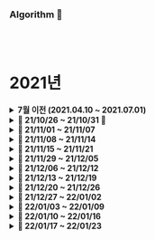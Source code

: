 ### Algorithm 📘


<br />
<br />

# 2021년
<details markdown="1">
<summary><strong> 7월 이전 (2021.04.10 ~ 2021.07.01)</strong></summary>
<br>

4월부터 7월까지 [GitBook](https://app.gitbook.com/@juhwan-dev/s/til/til)에 알고리즘 공부한 내용을 업로드하였습니다.

</details>




<details markdown="1">
<summary><strong> 🌾 21/10/26 ~ 21/10/31 🌾</strong></summary>
<br>
<br>


|                 문제              |                             풀이                             |
| :-------------------------------: | :----------------------------------------------------------- |
|프로그래머스 [거리두기 확인하기](https://bit.ly/3nN7Huz) <br> 프로그래머스 [뉴스 클러스터링](https://bit.ly/3pJU3eh) <br> BOJ 2606 [바이러스](https://www.acmicpc.net/problem/2606) <br> BOJ 2667 [단지번호붙이기](https://www.acmicpc.net/problem/2667) <br> 프로그래머스 [수식 최대화](https://bit.ly/3o0iyRZ) <br> 프로그래머스 [튜플](https://bit.ly/3CyCEJ4) <br> Codeforces #710 (Div.3) [A](https://codeforces.com/contest/1506/problem/A) <br> Codeforces #710 (Div.3) [C](https://codeforces.com/contest/1506/problem/C) <br> BOJ 11279 [최대 힙](https://www.acmicpc.net/problem/11279) |([풀이](https://bit.ly/3bcuWIp)) <br> ([풀이](https://bit.ly/3pB9WU8)) <br> ([풀이](./BaekJoon/src/_24_DFS와_BFS/바이러스_2606번.java)) <br> ([풀이](./BaekJoon/src/_24_DFS와_BFS/단지번호붙이기_2667번.java)) <br> ([풀이](https://bit.ly/2ZBmK1G)) <br> ([풀이1](https://bit.ly/3CwCHVw))([풀이2](https://bit.ly/3EpFLTS)) <br> ([풀이](https://github.com/cofocofo/cofocofo/blob/main/weekly_codeforces/M10/D30%20-%20Codeforces%20Round%20%23710%20(Div.%203)/A%20-%20Strange%20Table/A_%EA%B9%80%EC%A3%BC%ED%99%98.java)) <br> ([풀이](https://github.com/cofocofo/cofocofo/blob/main/weekly_codeforces/M10/D30%20-%20Codeforces%20Round%20%23710%20(Div.%203)/C%20-%20Double-ended%20Strings/C_%EA%B9%80%EC%A3%BC%ED%99%98.java)) <br> ([풀이](./BaekJoon/src/_22_PriorityQueue/최대_힙_11279번.java))<br> |

<br>

</details>


<details markdown="1">
<summary><strong> 🍂 21/11/01 ~ 21/11/07 </strong></summary>
<br>
<br>

|                 문제              |                             풀이                             |
| :-------------------------------: | :----------------------------------------------------------- |
| Codeforces #702 (Div.3) [A](https://codeforces.com/contest/1490/problem/A) <br> Codeforces #702 (Div.3) [B](https://codeforces.com/contest/1490/problem/B) <br> Codeforces #702 (Div.3) [C](https://codeforces.com/contest/1490/problem/C) <br> BOJ 1463 [1로 만들기](https://www.acmicpc.net/problem/1463) | ([풀이](https://github.com/cofocofo/cofocofo/blob/main/weekly_codeforces/M11/D06%20-%20Codeforces%20Round%20%23702%20(Div.%203)/A%20-%20Dense%20Array/A_%EA%B9%80%EC%A3%BC%ED%99%98.java)) <br> ([풀이](https://github.com/cofocofo/cofocofo/blob/main/weekly_codeforces/M11/D06%20-%20Codeforces%20Round%20%23702%20(Div.%203)/B%20-%20Balanced%20Remainders/B_%EA%B9%80%EC%A3%BC%ED%99%98.java)) <br> ([풀이](https://github.com/cofocofo/cofocofo/blob/main/weekly_codeforces/M11/D06%20-%20Codeforces%20Round%20%23702%20(Div.%203)/C%20-%20Sum%20of%20Cubes/C_%EA%B9%80%EC%A3%BC%ED%99%98.java)) <br> ([풀이](https://github.com/juhwankim-dev/Algorithm/blob/main/BaekJoon/src/_1463_1%EB%A1%9C_%EB%A7%8C%EB%93%A4%EA%B8%B0.java))|

<br>

</details>


<details markdown="1">
<summary><strong> 🍂 21/11/08 ~ 21/11/14 </strong></summary>
<br>
<br>

|                 문제              |                             풀이                             |
| :-------------------------------: | :----------------------------------------------------------- |
| Codeforces #697 (Div.3) [A](https://codeforces.com/contest/1475/problem/A) <br> Codeforces #697 (Div.3) [B](https://codeforces.com/contest/1475/problem/B) <br> Codeforces #697 (Div.3) [C](https://codeforces.com/contest/1475/problem/E) <br> 프로그래머스 [가장 큰 수](https://programmers.co.kr/learn/courses/30/lessons/42746) <br>  | ([풀이]()) <br> ([풀이]()) <br> ([풀이]()) <br> ([풀이](https://github.com/juhwankim-dev/ssafyAlgorithmStudy/blob/master/src/ssafyAlgorithmStudy/programmers/level2/Week12_%EA%B0%80%EC%9E%A5_%ED%81%B0_%EC%88%98.java))

<br>

</details>




<details markdown="1">
<summary><strong> 🍂 21/11/15 ~ 21/11/21 </strong></summary>
<br>
<br>

|                 문제              |                             풀이                             |
| :-------------------------------: | :----------------------------------------------------------- |
| 프로그래머스 [소수 찾기](https://programmers.co.kr/learn/courses/30/lessons/42839) <br> 프로그래머스 [게임 맵 최단거리](https://programmers.co.kr/learn/courses/30/lessons/1844) <br> 프로그래머스 [조이스틱](https://programmers.co.kr/learn/courses/30/lessons/42860) | ([풀이](https://github.com/juhwankim-dev/ssafyAlgorithmStudy/blob/master/src/ssafyAlgorithmStudy/programmers/level2/Week13_%EC%86%8C%EC%88%98_%EC%B0%BE%EA%B8%B0.java)) <br> ([풀이](https://github.com/juhwankim-dev/ssafyAlgorithmStudy/blob/master/src/ssafyAlgorithmStudy/programmers/level2/Week13_%EA%B2%8C%EC%9E%84_%EB%A7%B5_%EC%B5%9C%EB%8B%A8%EA%B1%B0%EB%A6%AC.java)) <br> ([풀이](https://github.com/juhwankim-dev/ssafyAlgorithmStudy/blob/master/src/ssafyAlgorithmStudy/programmers/level2/Week13_%EC%A1%B0%EC%9D%B4%EC%8A%A4%ED%8B%B1.java))

<br>

</details>




<details markdown="1">
<summary><strong> 🍂 21/11/29 ~ 21/12/05 </strong></summary>
<br>
<br>

|                 문제              |                             풀이                             |
| :-------------------------------: | :----------------------------------------------------------- |
| 프로그래머스 [예상 대진표](https://programmers.co.kr/learn/courses/30/lessons/12985) <br> 프로그래머스 [순위 검색](https://programmers.co.kr/learn/courses/30/lessons/72412) <br> BOJ 1012 [유기농 배추](https://www.acmicpc.net/problem/1012) <br> 산타클로스는_바빠 (직접 만든 문제) <br> BOJ 2178 [미로 탐색](https://www.acmicpc.net/problem/2178) <br> SWEA 1865 [동철이의 일 분배](https://bit.ly/3xVLS0k) <br> BOJ 7576 [토마토](https://www.acmicpc.net/problem/7576) <br> BOJ 7569 [토마토 3차원](https://www.acmicpc.net/problem/7569) | ([풀이](https://github.com/juhwankim-dev/ssafyAlgorithmStudy/blob/master/src/ssafyAlgorithmStudy/programmers/level2/Week14_%EC%98%88%EC%83%81_%EB%8C%80%EC%A7%84%ED%91%9C.java)) <br> ([풀이](https://github.com/juhwankim-dev/ssafyAlgorithmStudy/blob/master/src/ssafyAlgorithmStudy/programmers/level2/Week14_%EC%88%9C%EC%9C%84_%EA%B2%80%EC%83%89.java)) <br> ([풀이](./BaekJoon/src/_1012_유기농_배추.java)) <br> ([풀이](./SelfMade/직접만든문제_산타클로스는_바빠.java)) <br> ([풀이](./BaekJoon/src/_2178_미로_탐색.java)) <br> ([풀이](./Samsung/src/algorithm/_1865_동철이의_일_분배.java)) <br> ([풀이](./BaekJoon/src/_7576_토마토.java)) <br> ([풀이](./BaekJoon/src/_7569_토마토_3차원.java))



<br>

</details>





<details markdown="1">
<summary><strong> 🎅 21/12/06 ~ 21/12/12 </strong></summary>
<br>
<br>

|                 문제              |                             풀이                             |
| :-------------------------------: | :----------------------------------------------------------- |
| 프로그래머스 [괄호 회전하기](https://programmers.co.kr/learn/courses/30/lessons/76502) <br> 프로그래머스 [위장](https://programmers.co.kr/learn/courses/30/lessons/42578) <br> 프로그래머스 [배달](https://programmers.co.kr/learn/courses/30/lessons/12978) <br> BOJ 1697 [숨바꼭질](https://www.acmicpc.net/problem/1697) <br> BOJ 2206 [벽 부수고 이동하기](https://www.acmicpc.net/problem/2206) <br> BOJ 7562 [나이트의 이동](https://www.acmicpc.net/problem/7562) <br> BOJ 1707 [이분 그래프](https://www.acmicpc.net/problem/1707) | ([풀이](https://github.com/juhwankim-dev/ssafyAlgorithmStudy/blob/master/src/ssafyAlgorithmStudy/programmers/level2/Week15_%EA%B4%84%ED%98%B8_%ED%9A%8C%EC%A0%84%ED%95%98%EA%B8%B0.java)) <br> ([풀이](https://github.com/juhwankim-dev/ssafyAlgorithmStudy/blob/master/src/ssafyAlgorithmStudy/programmers/level2/Week15_%EC%9C%84%EC%9E%A5.java)) <br> ([풀이](https://github.com/juhwankim-dev/ssafyAlgorithmStudy/blob/master/src/ssafyAlgorithmStudy/programmers/level2/Week15_%EB%B0%B0%EB%8B%AC.java)) <br> ([풀이](./BaekJoon/src/_1697_숨바꼭질.java)) <br> ([풀이](./BaekJoon/src/_2206_벽_부수고_이동하기.java)) <br> ([풀이](./BaekJoon/src/_7562_나이트의_이동.java)) <br> ([풀이](./BaekJoon/src/_1707_이분_그래프.java))



<br>

</details>




<details markdown="1">
<summary><strong> 🎅 21/12/13 ~ 21/12/19 </strong></summary>
<br>
<br>

|                 문제              |                             풀이                             |
| :-------------------------------: | :----------------------------------------------------------- |
| 프로그래머스 [괄호 회전하기](https://programmers.co.kr/learn/courses/30/lessons/76502)  | ([풀이](https://github.com/juhwankim-dev/ssafyAlgorithmStudy/blob/master/src/ssafyAlgorithmStudy/programmers/level2/Week15_%EA%B4%84%ED%98%B8_%ED%9A%8C%EC%A0%84%ED%95%98%EA%B8%B0.java))


<br>

</details>




<details markdown="1">
<summary><strong> 🎅 21/12/20 ~ 21/12/26 </strong></summary>
<br>
<br>

|                 문제              |                             풀이                             |
| :-------------------------------: | :----------------------------------------------------------- |
| 프로그래머스 [괄호 회전하기](https://programmers.co.kr/learn/courses/30/lessons/76502)  | ([풀이](https://github.com/juhwankim-dev/ssafyAlgorithmStudy/blob/master/src/ssafyAlgorithmStudy/programmers/level2/Week15_%EA%B4%84%ED%98%B8_%ED%9A%8C%EC%A0%84%ED%95%98%EA%B8%B0.java))


<br>

</details>




<details markdown="1">
<summary><strong> 🎅 21/12/27 ~ 22/01/02 </strong></summary>
<br>
<br>

|                 문제              |                             풀이                             |
| :-------------------------------: | :----------------------------------------------------------- |
| 프로그래머스 [괄호 회전하기](https://programmers.co.kr/learn/courses/30/lessons/76502)  | ([풀이](https://github.com/juhwankim-dev/ssafyAlgorithmStudy/blob/master/src/ssafyAlgorithmStudy/programmers/level2/Week15_%EA%B4%84%ED%98%B8_%ED%9A%8C%EC%A0%84%ED%95%98%EA%B8%B0.java))


<br>

</details>





<details markdown="1">
<summary><strong> 🎅 22/01/03 ~ 22/01/09 </strong></summary>
<br>
<br>

|                 문제              |                             풀이                             |
| :-------------------------------: | :----------------------------------------------------------- |
| 프로그래머스 [괄호 회전하기](https://programmers.co.kr/learn/courses/30/lessons/76502)  | ([풀이](https://github.com/juhwankim-dev/ssafyAlgorithmStudy/blob/master/src/ssafyAlgorithmStudy/programmers/level2/Week15_%EA%B4%84%ED%98%B8_%ED%9A%8C%EC%A0%84%ED%95%98%EA%B8%B0.java))


<br>

</details>





<details markdown="1">
<summary><strong> 🎅 22/01/10 ~ 22/01/16 </strong></summary>
<br>
<br>

|                 문제              |                             풀이                             |
| :-------------------------------: | :----------------------------------------------------------- |
| 프로그래머스 [괄호 회전하기](https://programmers.co.kr/learn/courses/30/lessons/76502)  | ([풀이](https://github.com/juhwankim-dev/ssafyAlgorithmStudy/blob/master/src/ssafyAlgorithmStudy/programmers/level2/Week15_%EA%B4%84%ED%98%B8_%ED%9A%8C%EC%A0%84%ED%95%98%EA%B8%B0.java))


<br>

</details>





<details markdown="1">
<summary><strong> 🎅 22/01/17 ~ 22/01/23 </strong></summary>
<br>
<br>

|                 문제              |                             풀이                             |
| :-------------------------------: | :----------------------------------------------------------- |
| 프로그래머스 [괄호 회전하기](https://programmers.co.kr/learn/courses/30/lessons/76502)  | ([풀이](https://github.com/juhwankim-dev/ssafyAlgorithmStudy/blob/master/src/ssafyAlgorithmStudy/programmers/level2/Week15_%EA%B4%84%ED%98%B8_%ED%9A%8C%EC%A0%84%ED%95%98%EA%B8%B0.java))


<br>

</details>
